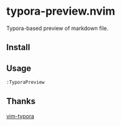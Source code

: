 # typora-preview.nvim

Typora-based preview of markdown file.

## Install

## Usage
```bash
:TyporaPreview
```

## Thanks
[vim-typora](https://github.com/wookayin/vim-typora)
